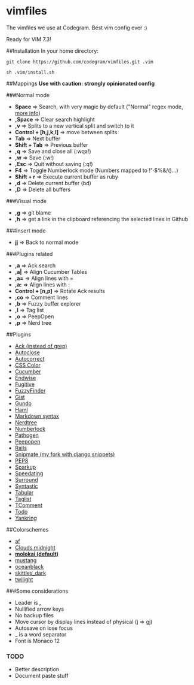# vimfiles

The vimfiles we use at Codegram. Best vim config ever :)

Ready for VIM 7.3!

##Installation
In your home directory:

    git clone https://github.com/codegram/vimfiles.git .vim

    sh .vim/install.sh

##Mappings
**Use with caution: strongly opinionated config**

###Normal mode
* **Space** => Search, with very magic by default ("Normal" regex mode, [more info](http://vimdoc.sourceforge.net/htmldoc/pattern.html))
* **,Space** => Clear search highlight
* **,v** => Splits to a new vertical split and switch to it
* **Control + [h,j,k,l]** => move between splits
* **Tab** => Next buffer
* **Shift + Tab** => Previous buffer
* **,q** => Save and close all (:wqa!)
* **,w** => Save (:w!)
* **,Esc** => Quit without saving (:q!)
* **F4** => Toggle Numberlock mode (Numbers mapped to !"·$%&/()...)
* **Shift + r** => Execute current buffer as ruby
* **,d** => Delete current buffer (bd)
* **,D** => Delete all buffers

###Visual mode
* **,g** => git blame
* **,h** => get a link in the clipboard referencing the selected lines in Github

###Insert mode
* **jj** => Back to normal mode

###Plugins related
* **,a** => Ack search
* **,a|** => Align Cucumber Tables
* **,a=** => Align lines with =
* **,a:** => Align lines with :
* **Control + [n,p]** => Rotate Ack results
* **,co** => Comment lines
* **,b** => Fuzzy buffer explorer
* **,l** => Tag list
* **,o** => PeepOpen
* **,p** => Nerd tree

##Plugins
* [Ack (instead of grep)](https://github.com/mileszs/ack.vim)
* [Autoclose](https://github.com/Townk/vim-autoclose)
* [Autocorrect](https://github.com/panozzaj/vim-autocorrect)
* [CSS Color](https://github.com/skammer/vim-css-color)
* [Cucumber](https://github.com/tpope/vim-cucumber)
* [Endwise](https://github.com/tpope/vim-endwise.git)
* [Fugitive](https://github.com/tpope/vim-fugitive)
* [FuzzyFinder](https://github.com/clones/vim-fuzzyfinder)
* [Gist](http://www.vim.org/scripts/script.php?script_id=2423)
* [Gundo](http://github.com/sjl/gundo.vim.git)
* [Haml](https://github.com/tpope/vim-haml)
* [Markdown syntax](https://github.com/plasticboy/vim-markdown)
* [Nerdtree](https://github.com/scrooloose/nerdtree)
* [Numberlock](https://github.com/codegram/vim-numberlock)
* [Pathogen](https://github.com/tpope/vim-pathogen) 
* [Peepopen](http://peepcode.com/products/peepopen)
* [Rails](https://github.com/tpope/vim-rails)
* [Snipmate (my fork with django snippets)](https://github.com/adrianrego/snipmate.vim)
* [PEP8](https://github.com/nvie/vim-pep8.git)
* [Sparkup](https://github.com/rstacruz/sparkup)
* [Speedating](https://github.com/tpope/vim-speeddating)
* [Surround](https://github.com/tpope/vim-surround)
* [Syntastic](https://github.com/scrooloose/syntastic.git)
* [Tabular](https://github.com/godlygeek/tabular)
* [Taglist](https://github.com/chrismetcalf/vim-taglist)
* [TComment](https://github.com/tsaleh/vim-tcomment)
* [Todo](https://github.com/codegram/vim-todo)
* [Yankring](https://github.com/chrismetcalf/vim-yankring)


##Colorschemes
*  [af](http://www.vim.org/scripts/script.php?script_id=950)
*  [Clouds midnight](http://forr.st/~yZn)
*  [**molokai (default)**](http://www.vim.org/scripts/script.php?script_id=2340)
*  [mustang](http://hcalves.deviantart.com/art/Mustang-Vim-Colorscheme-98974484)
*  [oceanblack](http://www.vim.org/scripts/script.php?script_id=603)
*  [skittles_dark](http://www.vim.org/scripts/script.php?script_id=2595)
*  [twilight](http://www.vim.org/scripts/script.php?script_id=1677)

###Some considerations
* Leader is **,**
* Nullified arrow keys
* No backup files
* Move cursor by display lines instead of physical (j => gj)
* Autosave on lose focus
* _ is a word separator
* Font is Monaco 12

### TODO
* Better description
* Document paste stuff
